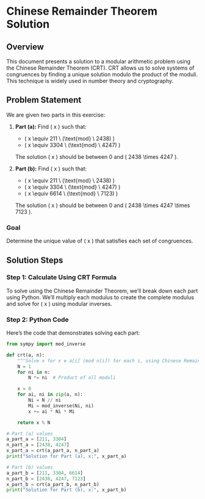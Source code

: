 # Chinese Remainder Theorem Solution

## Overview
This document presents a solution to a modular arithmetic problem using the Chinese Remainder Theorem (CRT). CRT allows us to solve systems of congruences by finding a unique solution modulo the product of the moduli. This technique is widely used in number theory and cryptography.

## Problem Statement
We are given two parts in this exercise:

1. **Part (a):** Find \( x \) such that:
   - \( x \equiv 211 \ (\text{mod} \ 2438) \)
   - \( x \equiv 3304 \ (\text{mod} \ 4247) \)

   The solution \( x \) should be between 0 and \( 2438 \times 4247 \).

2. **Part (b):** Find \( x \) such that:
   - \( x \equiv 211 \ (\text{mod} \ 2438) \)
   - \( x \equiv 3304 \ (\text{mod} \ 4247) \)
   - \( x \equiv 6614 \ (\text{mod} \ 7123) \)

   The solution \( x \) should be between 0 and \( 2438 \times 4247 \times 7123 \).

### Goal
Determine the unique value of \( x \) that satisfies each set of congruences.

## Solution Steps

### Step 1: Calculate Using CRT Formula
To solve using the Chinese Remainder Theorem, we’ll break down each part using Python. We’ll multiply each modulus to create the complete modulus and solve for \( x \) using modular inverses.

### Step 2: Python Code
Here’s the code that demonstrates solving each part:

```python
from sympy import mod_inverse

def crt(a, n):
    """Solve x for x ≡ a[i] (mod n[i]) for each i, using Chinese Remainder Theorem."""
    N = 1
    for ni in n:
        N *= ni  # Product of all moduli

    x = 0
    for ai, ni in zip(a, n):
        Ni = N // ni
        Mi = mod_inverse(Ni, ni)
        x += ai * Ni * Mi

    return x % N

# Part (a) values
a_part_a = [211, 3304]
n_part_a = [2438, 4247]
x_part_a = crt(a_part_a, n_part_a)
print("Solution for Part (a), x:", x_part_a)

# Part (b) values
a_part_b = [211, 3304, 6614]
n_part_b = [2438, 4247, 7123]
x_part_b = crt(a_part_b, n_part_b)
print("Solution for Part (b), x:", x_part_b)
